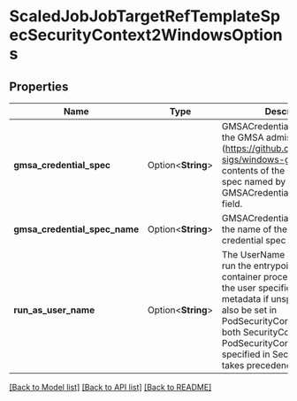 # ScaledJobJobTargetRefTemplateSpecSecurityContext2WindowsOptions

## Properties

Name | Type | Description | Notes
------------ | ------------- | ------------- | -------------
**gmsa_credential_spec** | Option<**String**> | GMSACredentialSpec is where the GMSA admission webhook (https://github.com/kubernetes-sigs/windows-gmsa) inlines the contents of the GMSA credential spec named by the GMSACredentialSpecName field. | [optional]
**gmsa_credential_spec_name** | Option<**String**> | GMSACredentialSpecName is the name of the GMSA credential spec to use. | [optional]
**run_as_user_name** | Option<**String**> | The UserName in Windows to run the entrypoint of the container process. Defaults to the user specified in image metadata if unspecified. May also be set in PodSecurityContext. If set in both SecurityContext and PodSecurityContext, the value specified in SecurityContext takes precedence. | [optional]

[[Back to Model list]](../README.md#documentation-for-models) [[Back to API list]](../README.md#documentation-for-api-endpoints) [[Back to README]](../README.md)


